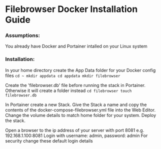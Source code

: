 # Filebrowser Docker Installation Guide

### Assumptions:
You already have Docker and Portainer intalled on your Linux system

### Installation:
In your home directory create the App Data folder for your Docker config files
`cd ~
mkdir appdata
cd appdata
mkdir filebrowser`

Create the 'filebrowser.db' file before running the stack in Portainer. Otherwise it will create a folder instead
`cd filebrowser
touch filebrowser.db`

In Portainer create a new Stack. Give the Stack a name and copy the contents of the docker-compose-filebrowser.yml file into the Web Editor. Change the volume details to match home folder for your system. Deploy the stack.

Open a browser to the ip address of your server with port 8081 e.g. 192.168.1.100:8081
Login with username: admin, password: admin
For security change these default login details

